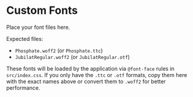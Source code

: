 # Custom Fonts

Place your font files here.

Expected files:
- `Phosphate.woff2` (or `Phosphate.ttc`)
- `JubilatRegular.woff2` (or `JubilatRegular.otf`)

These fonts will be loaded by the application via `@font-face` rules in `src/index.css`.
If you only have the `.ttc` or `.otf` formats, copy them here with the exact names above or convert them to `.woff2` for better performance.
